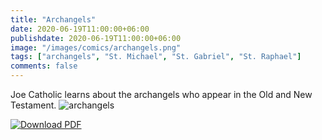 ```yaml
---
title: "Archangels"
date: 2020-06-19T11:00:00+06:00
publishdate: 2020-06-19T11:00:00+06:00
image: "/images/comics/archangels.png"
tags: ["archangels", "St. Michael", "St. Gabriel", "St. Raphael"]
comments: false
---
```

Joe Catholic learns about the archangels who appear in the Old and New Testament.
![archangels](/images/comics/archangels.png)

<div id="pdf-dl-box">
<a href="https://joecatholic.com/images/comics/pdf/archangels.pdf"><img src="https://joecatholic.com/images/pdf-download.png" alt="Download PDF"></a>
</div>
